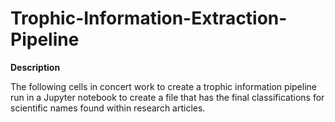 # Trophic-Information-Extraction-Pipeline

**Description**

The following cells in concert work to create a trophic information pipeline run in a Jupyter notebook to create a file that has the final classifications for scientific names found within research articles.
